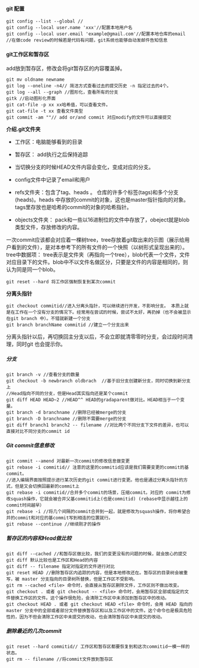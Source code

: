 #### git 配置

```
git config --list --global //
git config --local user.name 'xxx'//配置本地用户名
git config --local user.email 'example@gmail.com'//配置本地仓库的email
//在做code review的时候若是代码有问题，git系统也能够自动发邮件告知信息
```

#### git工作区和暂存区

add放到暂存区，修改会将git暂存区的内容覆盖掉。

```
git mv oldname newname
git log --oneline -n4// 简洁方式查看过去的提交历史 -n 指定过去的4个。
git log --all --graph //图形化，查看所有的分支
gitk //启动图形化界面
git cat-file -p xx xx哈希值，可以查看文件。
git cat-file -t xx 查看文件类型
git commit -am ""// add or/and commit 对应modify的文件可以直接提交
```

**介绍.git文件夹**

* 工作区：电脑能够看到的目录 
* 暂存区： add执行之后保持追踪

* 当切换分支的时候HEAD文件内容会变化，变成对应的分支。
* config文件中记录了email和用户
* refs文件夹：包含了tag、heads 。 仓库的许多个标签(tags)和多个分支(heads)。heads 中存放的commit的对象，这也是master指针指向的对象。tags里存放也是哈希的commit的对象的哈希指针。
* objects文件夹： pack和一些以16进制位的文件中存放了，obeject就是blob类型文件，存放修改的内容。

一次commit应该都会对应着一棵树tree，tree存放着git取出来的示图（展示给用户看到的文件），是对本参考下的所有文件的一个快照（以树形式呈现出来的）。tree中数据项： tree表示是文件夹（再指向一个tree），blob代表一个文件，文件对应目录下的文件。blob中不以文件名做区分，只要是文件的内容是相同的，则认为同是同一个blob。

```
git reset --hard 将工作区强制恢复到某次commit
```

**分离头指针**

```
git checkout commitid//进入分离头指针，可以继续进行开发，不影响分支。 本质上就是在工作在一个没有分支的情况下。经常用在尝试的时候，尝试不太好，再扔掉（也不会被显示在git branch 中）。不错就新建一个分支
git branch branchName commitid //建立一个分支出来
```

分离头指针以后，再切换回主分支以后，不会立即就清零零时分支，会过段时间清理，同时git 也会提示你。

#####  分支

```
git branch -v //查看分支的数量
git checkout -b newbranch oldbrach  //基于旧分支创建新分支，同时切换到新分支上
//Head指向不同的分支，但是Head其实指向还是某个commit
git diff HEAD HEAD~2 //HEAD^^ HEAD的gradaparent做对比。HEAD相当于一个变量。
git branch -d branchname //删除已经被merge的分支
git branch -D branchname //删除不需要merge的分支
git diff branch1 branch2 -- filename //对比两个不同分支下文件的差异，也可以直接对比不同分支的commit id 
```

##### Git commit信息修改

```
git commit --amend 对最新一次commit的修改信息做变更
git rebase -i commitid// 注意的这里的commitid应该是我们需要变更的commit的基commit。
//进入编辑界面按照提示进行某次历史的git commit进行变更。他也是通过分离头指针的方式，但是又会切换回最新的commit上
git rebase -i commitid//合并多个commit的场景，压缩commit。对应的 commit为修改squash操作，它就会被合并父基commitid上(也是commitid) (rebase中显示越往上的commit时间越早）
git rebase -i //将几个间隔的commit合并到一起，就是修改为squash操作，将你希望合并的commit和对应的基commit写到相连的位置就行。
git rebase --continue //继续刚才的操作
```

##### 暂存区的内容和Head做比较

```
git diff --cached //和暂存区做比较，我们的变更没有的问题的时候，就会放心的提交	
git diff 默认比较也是工作区和Head的内容
git diff -- filename 指定对指定的文件进行对比
git reset HEAD //删除暂存区内追踪的内容，但是本地修改还在。暂存区的目录树会被重写，被 master 分支指向的目录树所替换，但是工作区不受影响。
git rm --cached <file> 命令时，会直接从暂存区删除文件，工作区则不做出改变。
git checkout . 或者 git checkout -- <file> 命令时，会用暂存区全部或指定的文件替换工作区的文件。这个操作很危险，会清除工作区中未添加到暂存区中的改动。
git checkout HEAD . 或者 git checkout HEAD <file> 命令时，会用 HEAD 指向的 master 分支中的全部或者部分文件替换暂存区和以及工作区中的文件。这个命令也是极具危险性的，因为不但会清除工作区中未提交的改动，也会清除暂存区中未提交的改动。
```

##### 删除最近的几次commit

```
git reset --hard commitid// 工作区和暂存区都要恢复到和这次commitid一模一样的状态。
git rm -- filename //将commit文件放到暂存区
```

